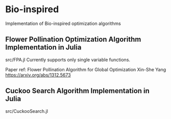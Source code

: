 # Bio-inspired
Implementation of Bio-inspired optimization algorithms


## Flower Pollination Optimization Algorithm Implementation in Julia
src/FPA.jl
Currently supports only single variable functions.

Paper ref: 
Flower Pollination Algorithm for Global Optimization Xin-She Yang https://arxiv.org/abs/1312.5673

## Cuckoo Search Algorithm Implementation in Julia
src/CuckooSearch.jl
